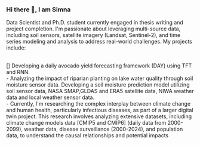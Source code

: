 ### Hi there 👋, I am Simna 

<!--
**simnarassak/SimnaRassak** is a ✨ _special_ ✨ repository because its `README.md` (this file) appears on your GitHub profile.


-->
<p align="left">
           Data Scientist and Ph.D. student currently engaged in thesis writing and project completion. I'm passionate about leveraging multi-source data, including soil sensors, satellite imagery (Landsat, Sentinel-2), and time series modeling and analysis to address real-world challenges. My projects include:</p> <br/>
           [] Developing a daily avocado yield forecasting framework (DAY) using TFT and RNN.<br/>
           - Analyzing the impact of riparian planting on lake water quality through soil moisture sensor data. Developing a soil moisture prediction model utilizing soil sensor data, NASA SMAP,GLDAS and ERA5 satellite data, NIWA weather data and local weather sensor data. <br/>
           - Currently, I'm researching the complex interplay between climate change and human health, particularly infectious diseases, as part of a larger digital twin project. This research involves analyzing extensive datasets, including climate change models data [CMIP5 and CMIP6] (daily data from 2000-2099), weather data, disease surveillance (2000-2024), and population data, to understand the causal relationships and potential impacts<br/>
 

  
       
  


